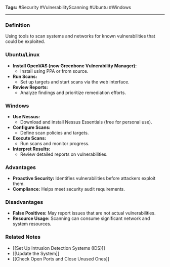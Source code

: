 **Tags:** #Security #VulnerabilityScanning #Ubuntu #Windows

---

### **Definition**

Using tools to scan systems and networks for known vulnerabilities that could be exploited.

### **Ubuntu/Linux**

- **Install OpenVAS (now Greenbone Vulnerability Manager):**
    - Install using PPA or from source.
- **Run Scans:**
    - Set up targets and start scans via the web interface.
- **Review Reports:**
    - Analyze findings and prioritize remediation efforts.

### **Windows**

- **Use Nessus:**
    - Download and install Nessus Essentials (free for personal use).
- **Configure Scans:**
    - Define scan policies and targets.
- **Execute Scans:**
    - Run scans and monitor progress.
- **Interpret Results:**
    - Review detailed reports on vulnerabilities.

### **Advantages**

- **Proactive Security:** Identifies vulnerabilities before attackers exploit them.
- **Compliance:** Helps meet security audit requirements.

### **Disadvantages**

- **False Positives:** May report issues that are not actual vulnerabilities.
- **Resource Usage:** Scanning can consume significant network and system resources.

### **Related Notes**

- [[Set Up Intrusion Detection Systems (IDS)]]
- [[Update the System]]
- [[Check Open Ports and Close Unused Ones]]